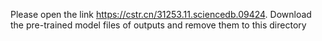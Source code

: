 Please open the link https://cstr.cn/31253.11.sciencedb.09424.
Download the pre-trained model files of outputs and remove them to this directory